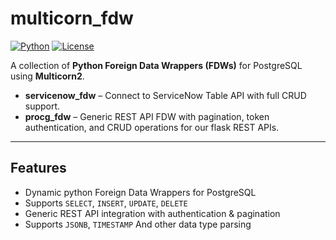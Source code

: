 # multicorn_fdw

[![Python](https://img.shields.io/badge/python-3.10+-blue.svg)](https://www.python.org/) 
[![License](https://img.shields.io/badge/license-MIT-green.svg)](LICENSE)

A collection of **Python Foreign Data Wrappers (FDWs)** for PostgreSQL using **Multicorn2**.  

- **servicenow_fdw** – Connect to ServiceNow Table API with full CRUD support.  
- **procg_fdw** – Generic REST API FDW with pagination, token authentication, and CRUD operations for our flask REST APIs.

---

## Features

- Dynamic python Foreign Data Wrappers for PostgreSQL
- Supports `SELECT`, `INSERT`, `UPDATE`, `DELETE`
- Generic REST API integration with authentication & pagination
- Supports `JSONB`, `TIMESTAMP` And other data type parsing
